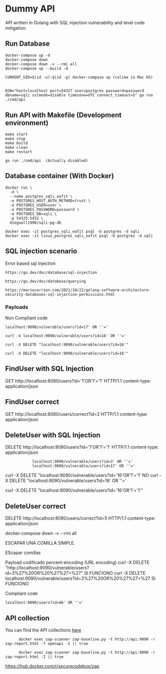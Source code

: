 # Dummy API  
    
API written in Golang with SQL injection vulnerability and level code mitigation.

## Run Database

    docker-compose up -d
    docker-compose down
    docker-compose down -v --rmi all
    docker-compose up --build -d

    CURRENT_UID=$(id -u):$(id -g) docker-compose up (colima in Mac OS)

##

    DSN="host=localhost port=54327 user=postgres password=password dbname=sqli sslmode=disable timezone=UTC connect_timeout=5" go run ./cmd/api


## Run API with Makefile (Development environment)

    make start
    make stop
    make build
    make clean
    make restart

    go run ./cmd/api  (Actually disabled)


## Database container (With Docker)

```
docker run \
  -d \
  --name postgres_sqli_eafit \
  -e POSTGRES_HOST_AUTH_METHOD=trust \
  -e POSTGRES_USER=user \
  -e POSTGRES_PASSWORD=password \
  -e POSTGRES_DB=sqli \
  -p 54325:5432 \
  diegoall1990/sqli-pg-db
```

    docker exec -it postgres_sqli_eafit psql -U postgres -d sqli
    docker exec -it linux_postgres_sqli_eafit psql -U postgres -d sqli


## SQL injection scenario


Error based sql Injection

    https://go.dev/doc/database/sql-injection

    https://go.dev/doc/database/querying

    https://mariocarrion.com/2021/10/22/golang-software-architecture-security-databases-sql-injection-permissions.html


### Payloads

Non Compliant code

    localhost:9090/vulnerable/users?id=17' OR ''='

    curl -k localhost:9090/vulnerable/users?id=16' OR ''='

    curl -X DELETE "localhost:9090/vulnerable/users?id=16'"

    curl -X DELETE "localhost:9090/vulnerable/users?id=16'"



## FindUser with SQL Injection
GET http://localhost:8080/users?id='1'OR'1'='1' HTTP/1.1
content-type: application/json

###

## FindUser correct
GET http://localhost:8080/users/correct?id=2 HTTP/1.1
content-type: application/json

###

## DeleteUser with SQL Injection
DELETE http://localhost:8080/users?id='1'OR'1'='1' HTTP/1.1
content-type: application/json
                
                localhost:9090/vulnerable/users?id=3' OR ''='
                localhost:9090/vulnerable/users?id=17' OR ''='
curl -X DELETE "localhost:9090/vulnerable/users?id='16'OR'1'='1' NO
curl -X DELETE "localhost:9090/vulnerable/users?id=16' OR ''='

curl -X DELETE "localhost:9090/vulnerable/users?id='16'OR'1'='1'" 

###

## DeleteUser correct
DELETE http://localhost:8080/users/correct?id=5 HTTP/1.1
content-type: application/json



docker-compose down -v --rmi all


ESCAPAR UNA COMILLA SIMPLE.

EScapar comillas

Payload codificado
percent-encoding (URL encoding)
curl -X DELETE "http://localhost:9090/vulnerable/users?id=3%27%20OR%20%27%27=%27"  SI FUNCIONO
curl -X DELETE localhost:9090/vulnerable/users?id=3%27%20OR%20%27%27=%27  SI FUNCIONO

Compliant code

    localhost:9090/users?id=46' OR ''='


## API collection

You can find the API collections [here](SQL-Injection-EAFIT.postman_collection.json)


          docker exec zap-scanner zap-baseline.py -t http://api:9090 -r zap-report.html -f openapi -I || true
          
          docker exec zap-scanner zap-baseline.py -t http://api:9090 -r zap-report.html -I || true








https://hub.docker.com/r/securecodebox/zap







